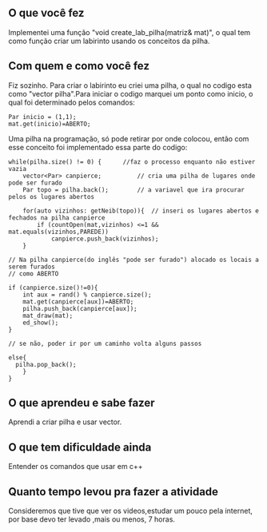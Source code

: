 ## O que você fez  
Implementei uma função "void create_lab_pilha(matriz<char>& mat)", o qual tem como função criar um labirinto usando os conceitos da pilha.

## Com quem e como você fez  

Fiz sozinho.
Para criar o labirinto eu criei uma pilha, o qual no codigo esta como "vector<Par> pilha".Para iniciar o codigo marquei um ponto como inicio, o qual foi determinado pelos comandos:

    Par inicio = (1,1);
    mat.get(inicio)=ABERTO; 

Uma pilha na programação, só pode retirar por onde colocou, então com esse conceito foi implementado essa parte do codigo:

	while(pilha.size() != 0) {		//faz o processo enquanto não estiver vazia
        vector<Par> canpierce;			// cria uma pilha de lugares onde pode ser furado 
        Par topo = pilha.back(); 		// a variavel que ira procurar pelos os lugares abertos
						
        for(auto vizinhos: getNeib(topo)){	// inseri os lugares abertos e fechados na pilha canpierce				
            if (countOpen(mat,vizinhos) <=1 && mat.equals(vizinhos,PAREDE)) 
                canpierce.push_back(vizinhos);
        }
					   
	// Na pilha canpierce(do inglês "pode ser furado") alocado os locais a serem furados 
	// como ABERTO
					   
    if (canpierce.size()!=0){
        int aux = rand() % canpierce.size();
        mat.get(canpierce[aux])=ABERTO;
        pilha.push_back(canpierce[aux]);
        mat_draw(mat);
        ed_show();
    }
    
    // se não, poder ir por um caminho volta alguns passos
    
    else{
      pilha.pop_back();
        }
    }
    
## O que aprendeu e sabe fazer  
Aprendi a criar pilha e usar vector.

## O que tem dificuldade ainda  
Entender os comandos que usar em c++  

## Quanto tempo levou pra fazer a atividade  
Consideremos que tive que ver os videos,estudar um pouco pela internet, por base devo ter levado ,mais ou menos, 7 horas. 
